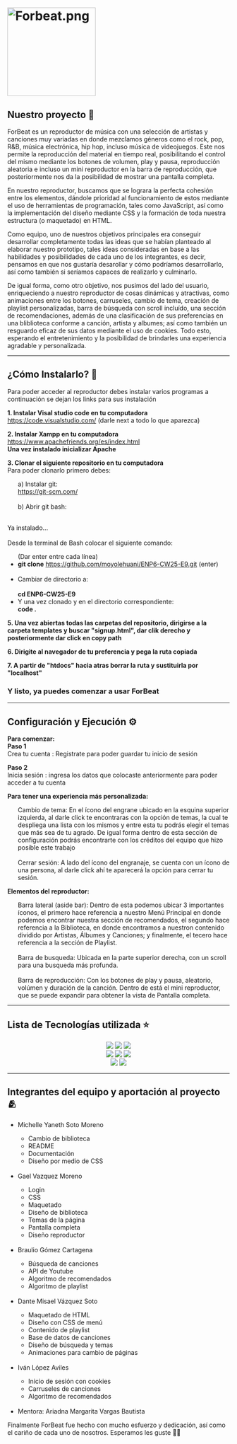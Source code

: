 # <img src="./Statics/media/ForBeat.png" alt="Forbeat.png" width="200" height="200">

## **Nuestro proyecto** 🎵
ForBeat es un reproductor de música con una selección de artistas y canciones muy variadas en donde mezclamos géneros como el rock, pop, R&B, música electrónica, hip hop, incluso música de videojuegos. Este nos permite la reproducción del material en tiempo real, posibilitando el control del mismo mediante los botones de volumen, play y pausa, reproducción aleatoria e incluso un mini reproductor en la barra de reproducción, que posteriormente nos da la posibilidad de mostrar una pantalla completa. 

En nuestro reproductor, buscamos que se lograra la perfecta cohesión entre los elementos, dándole prioridad al funcionamiento de estos mediante el uso de herramientas de programación, tales como JavaScript, así como la implementación del diseño mediante CSS y la formación de toda nuestra estructura (o maquetado) en HTML. 

Como equipo, uno de nuestros objetivos principales era conseguir desarrollar completamente todas las ideas que se habían planteado al elaborar nuestro prototipo, tales ideas consideradas en base a las habilidades y posibilidades de cada uno de los integrantes, es decir, pensamos en que nos gustaría desarollar y cómo podríamos desarrollarlo, así como también si seríamos capaces de realizarlo y culminarlo. 

De igual forma, como otro objetivo, nos pusimos del lado del usuario, enriqueciendo a nuestro reproductor de cosas dinámicas y atractivas, como animaciones entre los botones, carruseles, cambio de tema, creación de playlist personalizadas, barra de búsqueda con scroll incluído, una sección de recomendaciones, además de una clasificación de sus preferencias en una bliblioteca conforme a canción, artista y albumes; así como también un resguardo eficaz de sus datos mediante el uso de cookies. Todo esto, esperando el entretenimiento y la posibilidad de brindarles una experiencia agradable y personalizada. 

 --- 
 
## **¿Cómo Instalarlo?** 🔧
Para poder acceder al reproductor debes instalar varios programas a continuación se dejan los links para sus instalación

**1. Instalar Visal studio code en tu computadora <br>**
	https://code.visualstudio.com/ (darle next a todo lo que aparezca) <br>

**2. Instalar Xampp en tu computadora <br>**
   	https://www.apachefriends.org/es/index.html <br>
	**Una vez instalado inicializar Apache**

**3. Clonar el siguiente repositorio en tu computadora**<br>
    Para poder clonarlo primero debes: <br>
    <ol type=a> 
	a) Instalar git: <br>
		https://git-scm.com/ <br><br>
	b) Abrir git bash: <br><br>
    </ol>
    Ya instalado... <br><br>
Desde la terminal de Bash colocar el siguiente comando: <br>
       <ul Type=disk>
	 (Dar enter entre cada línea) 
		<li>**git clone** https://github.com/moyolehuani/ENP6-CW25-E9.git (enter) </li> <br>
	   	<li>Cambiar de directorio a: <br>		
  		**cd ENP6-CW25-E9**<br>
		<li>Y una vez clonado y en el directorio correspondiente: <br>
  		**code .**
	</ul> 
**5. Una vez abiertas todas las carpetas del repositorio, dirigirse a la carpeta templates y buscar  "signup.html", dar clik derecho y posteriormente dar click en copy path <br>**


**6. Dirigite al navegador de tu preferencia y pega la ruta copiada**


   
**7. A partir de "htdocs"  hacia atras borrar la ruta y sustituirla por "localhost"**
   
   
### Y listo, ya puedes comenzar a usar ForBeat

---

## Configuración y Ejecución ⚙️
**Para comenzar: <br>**
**Paso 1** <br>
    Crea tu cuenta : Registrate para poder guardar tu inicio de sesión 

**Paso 2**<br>
    Inicia sesión : ingresa los datos que colocaste anteriormente para poder acceder a tu cuenta <br>

**Para tener una experiencia más personalizada: <br>**
<ul> 
Cambio de tema: En el ícono del engrane ubicado en la esquina superior izquierda, al darle click te encontraras con la opción de temas, la cual te despliega una lista con los mismos y entre esta tu podrás elegir el temas que más sea de tu agrado. De igual forma dentro de esta sección de configuración podrás encontrarte con los créditos del equipo que hizo posible este trabajo <br><br>
Cerrar sesión: A lado del ícono del engranaje, se cuenta con un ícono de una persona, al darle click ahí te aparecerá la opción para cerrar tu sesión.<br>
</ul>

**Elementos del reproductor:** 
<ul type="disk"> 
Barra lateral (aside bar): Dentro de esta podemos ubicar 3 importantes íconos, el primero hace referencia a nuestro Menú Principal en donde podemos encontrar nuestra sección de recomendados, el segundo hace referencia a la Biblioteca, en donde encontramos a nuestron contenido dividido por Artistas, Álbumes y Canciones; y finalmente, el tecero hace referencia a la sección de Playlist.<br><br>
Barra de busqueda: Ubicada en la parte superior derecha, con un scroll para una busqueda más profunda.<br><br>
Barra de reproducción: Con los botones de play y pausa, aleatorio, volúmen y duración de la canción. Dentro de está el mini reproductor, que se puede expandir para obtener la vista de Pantalla completa.
</ul>

---
## Lista de Tecnologías utilizada ⭐

<p align="center">

  <!-- Languages -->
  <img src="https://img.shields.io/badge/JavaScript-ffd3e2?logo=javascript&logoColor=white&style=flat-square">
  <img src="https://img.shields.io/badge/HTML-c2d4f8?logo=html5&logoColor=white&style=flat-square">
  <img src="https://img.shields.io/badge/CSS-ffebc7?logo=css3&logoColor=white&style=flat-square">

  <br>

  <!-- Tools -->
  <img src="https://img.shields.io/badge/GitHub-d8e2dc?logo=github&logoColor=white&style=flat-square">
  <img src="https://img.shields.io/badge/VSCode-fdc3d9?logo=visualstudiocode&logoColor=white&style=flat-square">
  <img src="https://img.shields.io/badge/XAMPP-f3d1ff?logo=xampp&logoColor=white&style=flat-square">

  <br>

  <!-- APIs -->
  <img src="https://img.shields.io/badge/YouTube_API-ffd3e2?logo=youtube&logoColor=white&style=flat-square">
  <img src="https://img.shields.io/badge/JSON-c2d4f8?logo=json&logoColor=white&style=flat-square">

</p>

---

## Integrantes del equipo y aportación al proyecto 🫂
<ul>
	<li>Michelle Yaneth Soto Moreno</li>
		<ul>
			<li>Cambio de biblioteca</li>
			<li>README</li>
			<li>Documentación</li>
			<li>Diseño por medio de CSS</li>
		</ul>
	<br>
	<li>Gael Vazquez Moreno</li>	
		<ul>
			<li>Login</li>
			<li>CSS</li>
			<li>Maquetado</li>
			<li>Diseño de biblioteca</li>
			<li>Temas de la página</li>
			<li>Pantalla completa</li>
			<li>Diseño reproductor</li>
		</ul>
	<br>
	<li>Braulio Gómez Cartagena</li>
		<ul>
			<li>Búsqueda de canciones</li>	
			<li>API de Youtube</li>
			<li>Algoritmo de recomendados</li>
			<li>Algoritmo de playlist</li>
		</ul>
	<br>
	<li>Dante Misael Vázquez Soto</li>
		<ul>
			<li>Maquetado de HTML</li>
			<li>Diseño con CSS de menú</li>
   			<li>Contenido de playlist</li>
      			<li>Base de datos de canciones</li>
	 		<li>Diseño de búsqueda y temas</li>
    			<li>Animaciones para cambio de páginas</li>
		</ul>
	<br>
	<li>Iván López Aviles</li>
 		<ul>
   			<li>Inicio de sesión con cookies</li>
      			<li>Carruseles de canciones</li>
	 		<li>Algoritmo de recomendados</li>
   		</ul>
	<br>
	<li>Mentora: Ariadna Margarita Vargas Bautista </li>
</ul>


Finalmente ForBeat fue hecho con mucho esfuerzo y dedicación, así como el cariño de cada uno de nosotros. Esperamos les guste 🙌🏼

